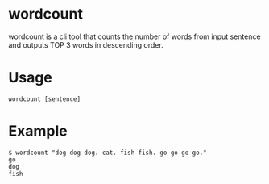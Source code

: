 # wordcount
wordcount is a cli tool that counts the number of words from input sentence and outputs TOP 3 words in descending order.

# Usage
```
wordcount [sentence]
```

# Example
```
$ wordcount "dog dog dog. cat. fish fish. go go go go."
go
dog
fish
```